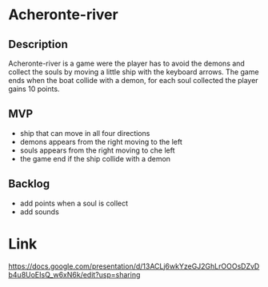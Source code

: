 # Acheronte-river

## Description

Acheronte-river is a game were the player has to avoid the demons and collect the souls by moving a little ship with the keyboard arrows.
The game ends when the boat collide with a demon, for each soul collected the player gains 10 points.

## MVP

- ship that can move in all four directions
- demons appears from the right moving to the left
- souls appears from the right moving to che left
- the game end if the ship collide with a demon

## Backlog

- add points when a soul is collect
- add sounds
# Link

https://docs.google.com/presentation/d/13ACLj6wkYzeGJ2GhLrOOOsDZvDb4u8UoEIsQ_w6xN6k/edit?usp=sharing
